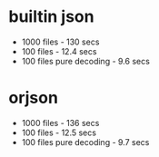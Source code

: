 # builtin json 
- 1000 files - 130 secs
- 100 files - 12.4 secs
- 100 files pure decoding - 9.6 secs
# orjson
- 1000 files - 136 secs
- 100 files - 12.5 secs
- 100 files pure decoding - 9.7 secs
